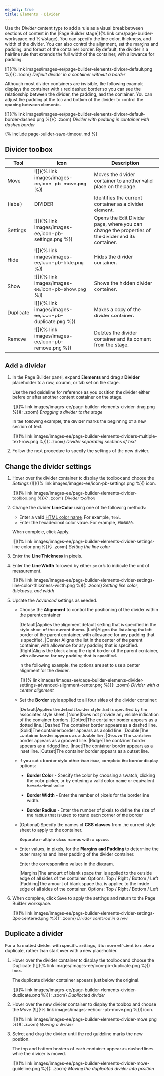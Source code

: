 ```yaml
---
ee_only: true
title: Elements - Divider
---
```


Use the _Divider_ content type to add a rule as a visual break between sections of content in the [Page Builder stage]({% link cms/page-builder-workspace.md %}#stage). You can specify the line color, thickness, and width of the divider. You can also control the alignment, set the margins and padding, and format of the container border. By default, the divider is a hairline rule that extends the full width of the container, with allowance for padding.

![]({% link images/images-ee/page-builder-elements-divider-default.png %}){: .zoom}
_Default divider in a container without a border_

Although most divider containers are invisible, the following example displays the container with a red dashed border so you can see the relationship between the divider, the padding, and the container. You can adjust the padding at the top and bottom of the divider to control the spacing between elements.

![]({% link images/images-ee/page-builder-elements-divider-default-border-dashed.png %}){: .zoom}
_Divider with padding in container with dashed border_

{% include page-builder-save-timeout.md %}

## Divider toolbox

| Tool | Icon                | Description |
| ---- | --------------------| ------------|
| Move | ![]({% link images/images-ee/icon-pb-move.png %}) | Moves the divider container to another valid place on the page. |
| (label) | DIVIDER | Identifies the current container as a divider element. |
| Settings | ![]({% link images/images-ee/icon-pb-settings.png %}) | Opens the Edit Divider page, where you can change the properties of the divider and its container. |
| Hide | ![]({% link images/images-ee/icon-pb-hide.png %}) | Hides the divider container. |
| Show | ![]({% link images/images-ee/icon-pb-show.png %}) | Shows the hidden divider container. |
| Duplicate | ![]({% link images/images-ee/icon-pb-duplicate.png %}) | Makes a copy of the divider container. |
| Remove | ![]({% link images/images-ee/icon-pb-remove.png %}) | Deletes the divider container and its content from the stage. |

## Add a divider

1. In the Page Builder panel, expand **Elements** and drag a **Divider** placeholder to a row, column, or tab set on the stage.

   Use the red guideline for reference as you position the divider either before or after another content container on the stage.

   ![]({% link images/images-ee/page-builder-elements-divider-drag.png %}){: .zoom}
   _Dragging a divider to the stage_

   In the following example, the divider marks the beginning of a new section of text.

   ![]({% link images/images-ee/page-builder-elements-dividers-multiple-text-row.png %}){: .zoom}
   _Divider separating sections of text_

1. Follow the next procedure to specify the settings of the new divider.

## Change the divider settings

1. Hover over the divider container to display the toolbox and choose the _Settings_ (![]({% link images/images-ee/icon-pb-settings.png %})) icon.

   ![]({% link images/images-ee/page-builder-elements-divider-toolbox.png %}){: .zoom}
   _Divider toolbox_

1. Change the divider **Line Color** using one of the following methods:

   - Enter a valid [HTML color name][1]. For example, `Teal`.
   - Enter the hexadecimal color value. For example, `#008080`.

   When complete, click <span class="btn">Apply</span>.

   ![]({% link images/images-ee/page-builder-elements-divider-settings-line-color.png %}){: .zoom}
   _Setting the line color_

1. Enter the **Line Thickness** in pixels.

1. Enter the **Line Width** followed by either `px` or `%` to indicate the unit of measurement.

   ![]({% link images/images-ee/page-builder-elements-divider-settings-line-color-thickness-width.png %}){: .zoom}
   _Setting line color, thickness, and width_

1. Update the _Advanced_ settings as needed.

   - Choose the **Alignment** to control the positioning of the divider within the parent container:

      |Default|Applies the alignment default setting that is specified in the style sheet of the current theme.
      |Left|Aligns the list along the left border of the parent container, with allowance for any padding that is specified.
      |Center|Aligns the list in the center of the parent container, with allowance for any padding that is specified.
      |Right|Aligns the block along the right border of the parent container, with allowance for any padding that is specified.

      In the following example, the options are set to use a center alignment for the divider.

      ![]({% link images/images-ee/page-builder-elements-divider-settings-advanced-alignment-center.png %}){: .zoom}
      _Divider with a center alignment_

   - Set the **Border** style applied to all four sides of the divider container:

      |Default|Applies the default border style that is specified by the associated style sheet.
      |None|Does not provide any visible indication of the container borders.
      |Dotted|The container border appears as a dotted line.
      |Dashed|The container border appears as a dashed line.
      |Solid|The container border appears as a solid line.
      |Double|The container border appears as a double line.
      |Groove|The container border appears as a grooved line.
      |Ridge|The container border appears as a ridged line.
      |Inset|The container border appears as a inset line.
      |Outset|The container border appears as a outset line.

   - If you set a border style other than `None`, complete the border display options:

      - **Border Color** - Specify the color by choosing a swatch, clicking the color picker, or by entering a valid color name or equivalent hexadecimal value.

      - **Border Width** - Enter the number of pixels for the border line width.

      - **Border Radius** - Enter the number of pixels to define the size of the radius that is used to round each corner of the border.

   - (Optional) Specify the names of **CSS classes** from the current style sheet to apply to the container.

      Separate multiple class names with a space.

   - Enter values, in pixels, for the **Margins and Padding** to determine the outer margins and inner padding of the divider container.

      Enter the corresponding values in the diagram.

      |Margins|The amount of blank space that is applied to the outside edge of all sides of the container. Options: Top / Right / Bottom / Left
      |Padding|The amount of blank space that is applied to the inside edge of all sides of the container. Options: Top / Right / Bottom / Left

1. When complete, click <span class="btn">Save</span> to apply the settings and return to the Page Builder workspace.

   ![]({% link images/images-ee/page-builder-elements-divider-settings-2px-centered.png %}){: .zoom}
   _Divider centered in a row_

## Duplicate a divider

For a formatted divider with specific settings, it is more efficient to make a duplicate, rather than start over with a new placeholder.

1. Hover over the divider container to display the toolbox and choose the  Duplicate (![]({% link images/images-ee/icon-pb-duplicate.png %})) icon.

   The duplicate divider container appears just below the original.

   ![]({% link images/images-ee/page-builder-elements-divider-duplicate.png %}){: .zoom}
   _Duplicated divider_

1. Hover over the new divider container to display the toolbox and choose the _Move_ (![]({% link images/images-ee/icon-pb-move.png %})) icon.

   ![]({% link images/images-ee/page-builder-elements-divider-move.png %}){: .zoom}
   _Moving a divider_

1. Select and drag the divider until the red guideline marks the new position.

   The top and bottom borders of each container appear as dashed lines while the divider is moved.

   ![]({% link images/images-ee/page-builder-elements-divider-move-guideline.png %}){: .zoom}
   _Moving the duplicated divider into position_

[1]: https://en.wikipedia.org/wiki/Web_colors
